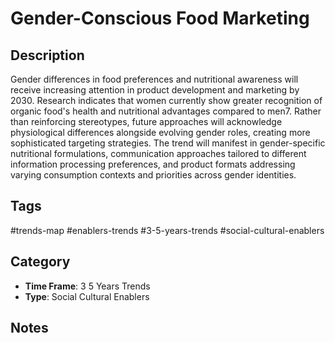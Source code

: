# Gender-Conscious Food Marketing

## Description
Gender differences in food preferences and nutritional awareness will receive increasing attention in product development and marketing by 2030. Research indicates that women currently show greater recognition of organic food's health and nutritional advantages compared to men7. Rather than reinforcing stereotypes, future approaches will acknowledge physiological differences alongside evolving gender roles, creating more sophisticated targeting strategies. The trend will manifest in gender-specific nutritional formulations, communication approaches tailored to different information processing preferences, and product formats addressing varying consumption contexts and priorities across gender identities.

## Tags
#trends-map #enablers-trends #3-5-years-trends #social-cultural-enablers

## Category
- **Time Frame**: 3 5 Years Trends
- **Type**: Social Cultural Enablers

## Notes
<!-- Add your notes here -->
